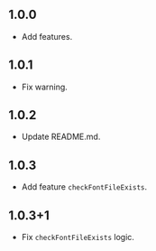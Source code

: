 ## 1.0.0

* Add features.

## 1.0.1

* Fix warning.

## 1.0.2

* Update README.md.

## 1.0.3

* Add feature `checkFontFileExists`.

## 1.0.3+1

* Fix `checkFontFileExists` logic.
